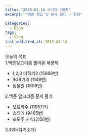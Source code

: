 ```yaml
---
title: "2020.01.16 스터디 4회차"
excerpt: "백준 복습 및 문제 풀이 + 회화"

categories:
  - Blog
tags:
  - Blog
last_modified_at: 2019-01-14
---
```

오늘의 목표  
1.백준알고리즘 풀어온 세문제
- 1,2,3 더하기3 (15988번)
- RGB거리 (1149번)
- 동물원 (1309번)

2.백준 알고리즘 문제 풀기
- 오르막수 (11057번)
- 스티커 (9465번)
- 포도주 시식(2156번)

3.회화(자기소개)
